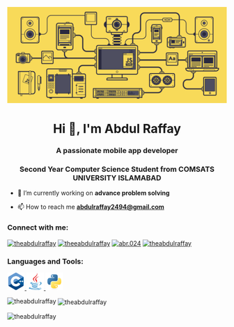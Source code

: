 ![MasterHead](https://raw.githubusercontent.com/muhammadnurulahsan/muhammadnurulahsan/main/ahsan.gif)
<h1 align="center">Hi 👋, I'm Abdul Raffay</h1>
<h3 align="center">A passionate mobile app developer</h3>
<h3 align="center">Second Year Computer Science Student from COMSATS UNIVERSITY ISLAMABAD</h3>

- 🔭 I’m currently working on **advance problem solving**

- 📫 How to reach me **abdulraffay2494@gmail.com**

<h3 align="left">Connect with me:</h3>
<p align="left">
<a href="https://twitter.com/theabdulraffay" target="blank"><img align="center" src="https://raw.githubusercontent.com/rahuldkjain/github-profile-readme-generator/master/src/images/icons/Social/twitter.svg" alt="theabdulraffay" height="30" width="40" /></a>
<a href="https://linkedin.com/in/theeabdulraffay" target="blank"><img align="center" src="https://raw.githubusercontent.com/rahuldkjain/github-profile-readme-generator/master/src/images/icons/Social/linked-in-alt.svg" alt="theeabdulraffay" height="30" width="40" /></a>
<a href="https://instagram.com/abr.024" target="blank"><img align="center" src="https://raw.githubusercontent.com/rahuldkjain/github-profile-readme-generator/master/src/images/icons/Social/instagram.svg" alt="abr.024" height="30" width="40" /></a>
<a href="https://www.leetcode.com/theabdulraffay" target="blank"><img align="center" src="https://raw.githubusercontent.com/rahuldkjain/github-profile-readme-generator/master/src/images/icons/Social/leet-code.svg" alt="theabdulraffay" height="30" width="40" /></a>
</p>

<h3 align="left">Languages and Tools:</h3>
<p align="left"> <a href="https://www.w3schools.com/cpp/" target="_blank" rel="noreferrer"> <img src="https://raw.githubusercontent.com/devicons/devicon/master/icons/cplusplus/cplusplus-original.svg" alt="cplusplus" width="40" height="40"/> </a> <a href="https://www.java.com" target="_blank" rel="noreferrer"> <img src="https://raw.githubusercontent.com/devicons/devicon/master/icons/java/java-original.svg" alt="java" width="40" height="40"/> </a> <a href="https://www.python.org" target="_blank" rel="noreferrer"> <img src="https://raw.githubusercontent.com/devicons/devicon/master/icons/python/python-original.svg" alt="python" width="40" height="40"/> </a> </p>

<p><img align="left" src="https://github-readme-stats.vercel.app/api/top-langs?username=theabdulraffay&show_icons=true&locale=en&layout=compact" alt="theabdulraffay" /></p>

<p>&nbsp;<img align="center" src="https://github-readme-stats.vercel.app/api?username=theabdulraffay&show_icons=true&locale=en" alt="theabdulraffay" /></p>

<p><img align="center" src="https://github-readme-streak-stats.herokuapp.com/?user=theabdulraffay&" alt="theabdulraffay" /></p>
